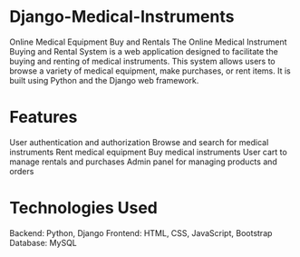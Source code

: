 # Django-Medical-Instruments
Online Medical Equipment Buy and Rentals
The Online Medical Instrument Buying and Rental System is a web application designed to facilitate the buying and renting of medical instruments. This system allows users to browse a variety of medical equipment, make purchases, or rent items. It is built using Python and the Django web framework.

# Features
User authentication and authorization
Browse and search for medical instruments
Rent medical equipment
Buy medical instruments
User cart to manage rentals and purchases
Admin panel for managing products and orders

# Technologies Used
Backend: Python, Django
Frontend: HTML, CSS, JavaScript, Bootstrap
Database: MySQL

